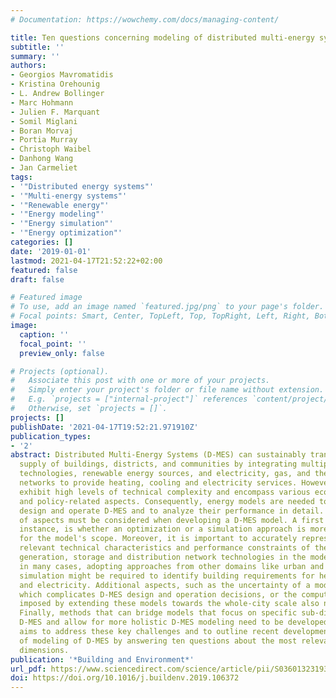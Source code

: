 ```yaml
---
# Documentation: https://wowchemy.com/docs/managing-content/

title: Ten questions concerning modeling of distributed multi-energy systems
subtitle: ''
summary: ''
authors:
- Georgios Mavromatidis
- Kristina Orehounig
- L. Andrew Bollinger
- Marc Hohmann
- Julien F. Marquant
- Somil Miglani
- Boran Morvaj
- Portia Murray
- Christoph Waibel
- Danhong Wang
- Jan Carmeliet
tags:
- '"Distributed energy systems"'
- '"Multi-energy systems"'
- '"Renewable energy"'
- '"Energy modeling"'
- '"Energy simulation"'
- '"Energy optimization"'
categories: []
date: '2019-01-01'
lastmod: 2021-04-17T21:52:22+02:00
featured: false
draft: false

# Featured image
# To use, add an image named `featured.jpg/png` to your page's folder.
# Focal points: Smart, Center, TopLeft, Top, TopRight, Left, Right, BottomLeft, Bottom, BottomRight.
image:
  caption: ''
  focal_point: ''
  preview_only: false

# Projects (optional).
#   Associate this post with one or more of your projects.
#   Simply enter your project's folder or file name without extension.
#   E.g. `projects = ["internal-project"]` references `content/project/deep-learning/index.md`.
#   Otherwise, set `projects = []`.
projects: []
publishDate: '2021-04-17T19:52:21.971910Z'
publication_types:
- '2'
abstract: Distributed Multi-Energy Systems (D-MES) can sustainably transform the energy
  supply of buildings, districts, and communities by integrating multiple energy efficient
  technologies, renewable energy sources, and electricity, gas, and thermal energy
  networks to provide heating, cooling and electricity services. However, D-MES typically
  exhibit high levels of technical complexity and encompass various economic, environmental,
  and policy-related aspects. Consequently, energy models are needed to optimally
  design and operate D-MES and to analyze their performance in detail. A multitude
  of aspects must be considered when developing a D-MES model. A first aspect, for
  instance, is whether an optimization or a simulation approach is more appropriate
  for the model's scope. Moreover, it is important to accurately represent all the
  relevant technical characteristics and performance constraints of the various energy
  generation, storage and distribution network technologies in the model. Additionally,
  in many cases, adopting approaches from other domains like urban and building energy
  simulation might be required to identify building requirements for heating, cooling,
  and electricity. Additional aspects, such as the uncertainty of a model's parameters,
  which complicates D-MES design and operation decisions, or the computational burdens
  imposed by extending these models towards the whole-city scale also need to be considered.
  Finally, methods that can bridge models that focus on specific sub-dimensions of
  D-MES and allow for more holistic D-MES modeling need to be developed. This paper
  aims to address these key challenges and to outline recent developments in the field
  of modeling of D-MES by answering ten questions about the most relevant D-MES modeling
  dimensions.
publication: '*Building and Environment*'
url_pdf: https://www.sciencedirect.com/science/article/pii/S0360132319305827
doi: https://doi.org/10.1016/j.buildenv.2019.106372
---
```

